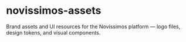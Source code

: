 # novissimos-assets
Brand assets and UI resources for the Novíssimos platform — logo files, design tokens, and visual components.
